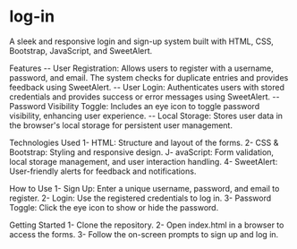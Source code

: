 # log-in
A sleek and responsive login and sign-up system built with HTML, CSS, Bootstrap, JavaScript, and SweetAlert.

Features
-- User Registration: Allows users to register with a username, password, and email. The system checks for duplicate entries and provides feedback using SweetAlert.
-- User Login: Authenticates users with stored credentials and provides success or error messages using SweetAlert.
-- Password Visibility Toggle: Includes an eye icon to toggle password visibility, enhancing user experience.
-- Local Storage: Stores user data in the browser's local storage for persistent user management.

Technologies Used
1- HTML: Structure and layout of the forms.
2- CSS & Bootstrap: Styling and responsive design.
J- avaScript: Form validation, local storage management, and user interaction handling.
4- SweetAlert: User-friendly alerts for feedback and notifications.

How to Use
1- Sign Up: Enter a unique username, password, and email to register.
2- Login: Use the registered credentials to log in.
3- Password Toggle: Click the eye icon to show or hide the password.

Getting Started
1- Clone the repository.
2- Open index.html in a browser to access the forms.
3- Follow the on-screen prompts to sign up and log in.
